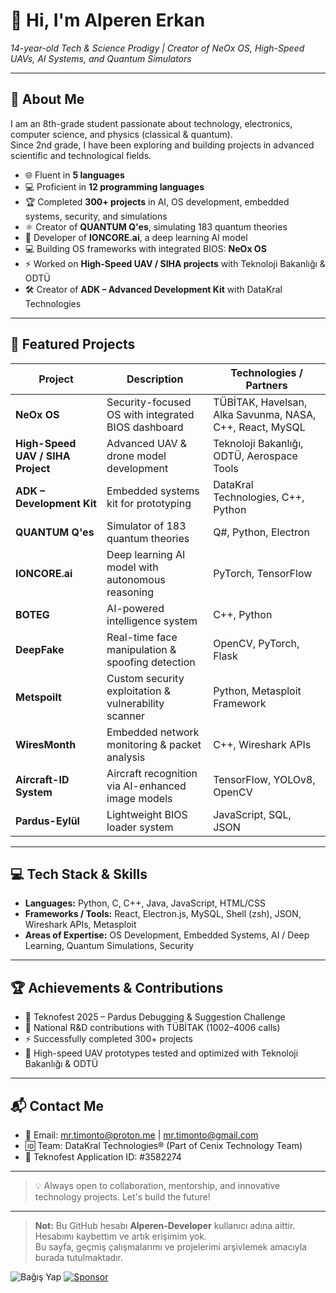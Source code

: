 
# 👋 Hi, I'm Alperen Erkan
*14-year-old Tech & Science Prodigy | Creator of NeOx OS, High-Speed UAVs, AI Systems, and Quantum Simulators*

---

## 🧠 About Me
I am an 8th-grade student passionate about technology, electronics, computer science, and physics (classical & quantum).  
Since 2nd grade, I have been exploring and building projects in advanced scientific and technological fields.  

- 🌐 Fluent in **5 languages**  
- 💻 Proficient in **12 programming languages**  
- 🏆 Completed **300+ projects** in AI, OS development, embedded systems, security, and simulations  
- ⚛️ Creator of **QUANTUM Q'es**, simulating 183 quantum theories  
- 🤖 Developer of **IONCORE.ai**, a deep learning AI model  
- 💻 Building OS frameworks with integrated BIOS: **NeOx OS**  
- ⚡ Worked on **High-Speed UAV / SIHA projects** with Teknoloji Bakanlığı & ODTÜ  
- 🛠 Creator of **ADK – Advanced Development Kit** with DataKral Technologies  

---

## 🔧 Featured Projects

| Project | Description | Technologies / Partners |
|---------|------------|------------------------|
| **NeOx OS** | Security-focused OS with integrated BIOS dashboard | TÜBİTAK, Havelsan, Alka Savunma, NASA, C++, React, MySQL |
| **High-Speed UAV / SIHA Project** | Advanced UAV & drone model development | Teknoloji Bakanlığı, ODTÜ, Aerospace Tools |
| **ADK – Development Kit** | Embedded systems kit for prototyping | DataKral Technologies, C++, Python |
| **QUANTUM Q'es** | Simulator of 183 quantum theories | Q#, Python, Electron |
| **IONCORE.ai** | Deep learning AI model with autonomous reasoning | PyTorch, TensorFlow |
| **BOTEG** | AI-powered intelligence system | C++, Python |
| **DeepFake** | Real-time face manipulation & spoofing detection | OpenCV, PyTorch, Flask |
| **Metspoilt** | Custom security exploitation & vulnerability scanner | Python, Metasploit Framework |
| **WiresMonth** | Embedded network monitoring & packet analysis | C++, Wireshark APIs |
| **Aircraft-ID System** | Aircraft recognition via AI-enhanced image models | TensorFlow, YOLOv8, OpenCV |
| **Pardus-Eylül** | Lightweight BIOS loader system | JavaScript, SQL, JSON |

---

## 💻 Tech Stack & Skills
- **Languages:** Python, C, C++, Java, JavaScript, HTML/CSS  
- **Frameworks / Tools:** React, Electron.js, MySQL, Shell (zsh), JSON, Wireshark APIs, Metasploit  
- **Areas of Expertise:** OS Development, Embedded Systems, AI / Deep Learning, Quantum Simulations, Security  

---

## 🏆 Achievements & Contributions
- 🎯 Teknofest 2025 – Pardus Debugging & Suggestion Challenge  
- 🧪 National R&D contributions with TÜBİTAK (1002–4006 calls)  
- ⚡ Successfully completed 300+ projects  
- 📡 High-speed UAV prototypes tested and optimized with Teknoloji Bakanlığı & ODTÜ  

---

## 📬 Contact Me
- 📧 Email: mr.timonto@proton.me | mr.timonto@gmail.com  
- 🆔 Team: DataKral Technologies® (Part of Cenix Technology Team)  
- 🚀 Teknofest Application ID: #3582274  

---

> 💡 Always open to collaboration, mentorship, and innovative technology projects. Let's build the future!

---

> **Not:** Bu GitHub hesabı **Alperen-Developer** kullanıcı adına aittir. Hesabımı kaybettim ve artık erişimim yok.  
> Bu sayfa, geçmiş çalışmalarımı ve projelerimi arşivlemek amacıyla burada tutulmaktadır.

![Bağış Yap](https://img.shields.io/badge/bağış-yap-yellow)
[![Sponsor](https://img.shields.io/badge/sponsor-ol-red)](https://buymeacoffee.com/kullaniciadi)

